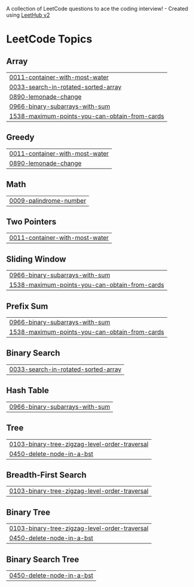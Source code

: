 A collection of LeetCode questions to ace the coding interview! - Created using [LeetHub v2](https://github.com/arunbhardwaj/LeetHub-2.0)
<!---LeetCode Topics Start-->
# LeetCode Topics
## Array
|  |
| ------- |
| [0011-container-with-most-water](https://github.com/jayanthkachu/Leetcode/tree/master/0011-container-with-most-water) |
| [0033-search-in-rotated-sorted-array](https://github.com/jayanthkachu/Leetcode/tree/master/0033-search-in-rotated-sorted-array) |
| [0890-lemonade-change](https://github.com/jayanthkachu/Leetcode/tree/master/0890-lemonade-change) |
| [0966-binary-subarrays-with-sum](https://github.com/jayanthkachu/Leetcode/tree/master/0966-binary-subarrays-with-sum) |
| [1538-maximum-points-you-can-obtain-from-cards](https://github.com/jayanthkachu/Leetcode/tree/master/1538-maximum-points-you-can-obtain-from-cards) |
## Greedy
|  |
| ------- |
| [0011-container-with-most-water](https://github.com/jayanthkachu/Leetcode/tree/master/0011-container-with-most-water) |
| [0890-lemonade-change](https://github.com/jayanthkachu/Leetcode/tree/master/0890-lemonade-change) |
## Math
|  |
| ------- |
| [0009-palindrome-number](https://github.com/jayanthkachu/Leetcode/tree/master/0009-palindrome-number) |
## Two Pointers
|  |
| ------- |
| [0011-container-with-most-water](https://github.com/jayanthkachu/Leetcode/tree/master/0011-container-with-most-water) |
## Sliding Window
|  |
| ------- |
| [0966-binary-subarrays-with-sum](https://github.com/jayanthkachu/Leetcode/tree/master/0966-binary-subarrays-with-sum) |
| [1538-maximum-points-you-can-obtain-from-cards](https://github.com/jayanthkachu/Leetcode/tree/master/1538-maximum-points-you-can-obtain-from-cards) |
## Prefix Sum
|  |
| ------- |
| [0966-binary-subarrays-with-sum](https://github.com/jayanthkachu/Leetcode/tree/master/0966-binary-subarrays-with-sum) |
| [1538-maximum-points-you-can-obtain-from-cards](https://github.com/jayanthkachu/Leetcode/tree/master/1538-maximum-points-you-can-obtain-from-cards) |
## Binary Search
|  |
| ------- |
| [0033-search-in-rotated-sorted-array](https://github.com/jayanthkachu/Leetcode/tree/master/0033-search-in-rotated-sorted-array) |
## Hash Table
|  |
| ------- |
| [0966-binary-subarrays-with-sum](https://github.com/jayanthkachu/Leetcode/tree/master/0966-binary-subarrays-with-sum) |
## Tree
|  |
| ------- |
| [0103-binary-tree-zigzag-level-order-traversal](https://github.com/jayanthkachu/Leetcode/tree/master/0103-binary-tree-zigzag-level-order-traversal) |
| [0450-delete-node-in-a-bst](https://github.com/jayanthkachu/Leetcode/tree/master/0450-delete-node-in-a-bst) |
## Breadth-First Search
|  |
| ------- |
| [0103-binary-tree-zigzag-level-order-traversal](https://github.com/jayanthkachu/Leetcode/tree/master/0103-binary-tree-zigzag-level-order-traversal) |
## Binary Tree
|  |
| ------- |
| [0103-binary-tree-zigzag-level-order-traversal](https://github.com/jayanthkachu/Leetcode/tree/master/0103-binary-tree-zigzag-level-order-traversal) |
| [0450-delete-node-in-a-bst](https://github.com/jayanthkachu/Leetcode/tree/master/0450-delete-node-in-a-bst) |
## Binary Search Tree
|  |
| ------- |
| [0450-delete-node-in-a-bst](https://github.com/jayanthkachu/Leetcode/tree/master/0450-delete-node-in-a-bst) |
<!---LeetCode Topics End-->